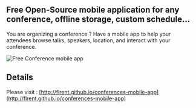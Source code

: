 ## Free Open-Source mobile application for any conference, offline storage, custom schedule...
You are organizing a conference ? Have a mobile app to help your attendees browse talks, speakers, location, and interact with your conference.

![Free Conference mobile app](http://flrent.github.io/conferences-mobile-app/images/conference-mobile-app.jpg)

## Details
Please visit : [http://flrent.github.io/conferences-mobile-app](http://flrent.github.io/conferences-mobile-app)
